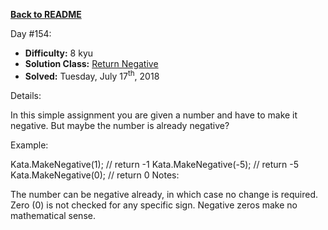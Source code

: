 ﻿<a href=https://github.com/hlais/Kata---a---Day><b>Back to README</b><a>

Day #154: 

* <b>Difficulty:</b> 8 kyu
* <b>Solution Class:</b> [Return Negative](ReturnNegative.cs)
* <b>Solved:</b> Tuesday, July 17<sup>th</sup>, 2018

Details:

In this simple assignment you are given a number and have to make it negative. But maybe the number is already negative?

Example:

Kata.MakeNegative(1); // return -1
Kata.MakeNegative(-5); // return -5
Kata.MakeNegative(0); // return 0
Notes:

The number can be negative already, in which case no change is required.
Zero (0) is not checked for any specific sign. Negative zeros make no mathematical sense.
